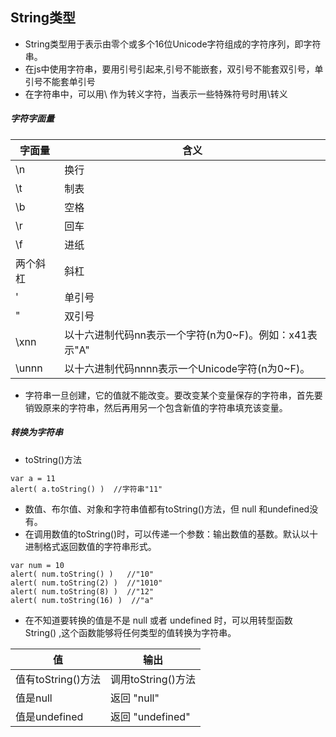 ## String类型
- String类型用于表示由零个或多个16位Unicode字符组成的字符序列，即字符串。
- 在js中使用字符串，要用引号引起来,引号不能嵌套，双引号不能套双引号，单引号不能套单引号
- 在字符串中，可以用\ 作为转义字符，当表示一些特殊符号时用\转义

##### 字符字面量
字面量 | 含义
---|---
\n | 换行
\t | 制表
\b | 空格
\r | 回车
\f | 进纸
两个斜杠 | 斜杠
 \' | 单引号
\" | 双引号
\xnn | 以十六进制代码nn表示一个字符(n为0~F)。例如：x41表示"A"
\unnn | 以十六进制代码nnnn表示一个Unicode字符(n为0~F)。

- 字符串一旦创建，它的值就不能改变。要改变某个变量保存的字符串，首先要销毁原来的字符串，然后再用另一个包含新值的字符串填充该变量。

##### 转换为字符串
- toString()方法
```
var a = 11
alert( a.toString() )  //字符串"11"
```
- 数值、布尔值、对象和字符串值都有toString()方法，但 null 和undefined没有。
- 在调用数值的toString()时，可以传递一个参数：输出数值的基数。默认以十进制格式返回数值的字符串形式。
```
var num = 10
alert( num.toString() )   //"10"
alert( num.toString(2) )  //"1010"
alert( num.toString(8) )  //"12"
alert( num.toString(16) )  //"a"
```

- 在不知道要转换的值是不是 null 或者 undefined 时，可以用转型函数 String() ,这个函数能够将任何类型的值转换为字符串。

值 | 输出
---|---
值有toString()方法 | 调用toString()方法
值是null | 返回 "null"
值是undefined | 返回 "undefined"